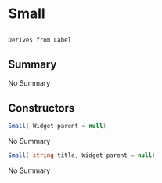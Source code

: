 # Small

## 
```c#
Derives from Label
```

## Summary

No Summary
## Constructors

```c#
Small( Widget parent = null) 
```
No Summary
```c#
Small( string title, Widget parent = null) 
```
No Summary
